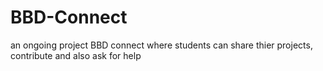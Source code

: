 # BBD-Connect
an ongoing project BBD connect where students can share thier projects, contribute and also ask for help
